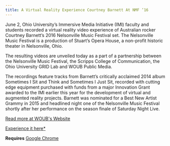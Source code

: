 ```yaml
---
title: A Virtual Reality Experience Courtney Barnett At NMF ’16
---
```

June 2, Ohio University’s Immersive Media Initiative (IMI) faculty and students recorded a virtual reality video experience of Australian rocker Courtney Barnett’s 2016 Nelsonville Music Festival set. The Nelsonville Music Festival is a production of Stuart’s Opera House, a non-profit historic theater in Nelsonville, Ohio.

The resulting videos are unveiled today as a part of a partnership between the Nelsonville Music Festival, the Scripps College of Communication, the Ohio University GRID Lab and WOUB Public Media.

The recordings feature tracks from Barnett’s critically acclaimed 2014 album Sometimes I Sit and Think and Sometimes I Just Sit, recorded with cutting edge equipment purchased with funds from a major Innovation Grant awarded to the IMI earlier this year for the development of virtual and augmented reality projects. Barnett was nominated for a Best New Artist Grammy in 2015 and headlined night one of the Nelsonville Music Festival shortly after her performance on the season finale of Saturday Night Live.

[Read more at WOUB's Website](http://woub.org/2016/09/01/a-virtual-reality-experience-courtney-barnett-at-nmf-16/#disqus_thread)

[Experience it here*](https://www.youtube.com/watch?v=ujzHZJhO5u4)

**Requires** [Google Chrome](https://www.google.com/chrome/)
